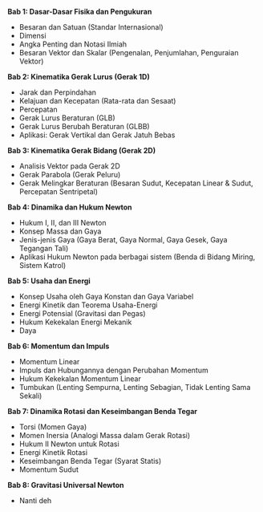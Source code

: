 **Bab 1: Dasar-Dasar Fisika dan Pengukuran**
*   Besaran dan Satuan (Standar Internasional)
*   Dimensi
*   Angka Penting dan Notasi Ilmiah
*   Besaran Vektor dan Skalar (Pengenalan, Penjumlahan, Penguraian Vektor)

**Bab 2: Kinematika Gerak Lurus (Gerak 1D)**
*   Jarak dan Perpindahan
*   Kelajuan dan Kecepatan (Rata-rata dan Sesaat)
*   Percepatan
*   Gerak Lurus Beraturan (GLB)
*   Gerak Lurus Berubah Beraturan (GLBB)
*   Aplikasi: Gerak Vertikal dan Gerak Jatuh Bebas

**Bab 3: Kinematika Gerak Bidang (Gerak 2D)**
*   Analisis Vektor pada Gerak 2D
*   Gerak Parabola (Gerak Peluru)
*   Gerak Melingkar Beraturan (Besaran Sudut, Kecepatan Linear & Sudut, Percepatan Sentripetal)

**Bab 4: Dinamika dan Hukum Newton**
*   Hukum I, II, dan III Newton
*   Konsep Massa dan Gaya
*   Jenis-jenis Gaya (Gaya Berat, Gaya Normal, Gaya Gesek, Gaya Tegangan Tali)
*   Aplikasi Hukum Newton pada berbagai sistem (Benda di Bidang Miring, Sistem Katrol)

**Bab 5: Usaha dan Energi**
*   Konsep Usaha oleh Gaya Konstan dan Gaya Variabel
*   Energi Kinetik dan Teorema Usaha-Energi
*   Energi Potensial (Gravitasi dan Pegas)
*   Hukum Kekekalan Energi Mekanik
*   Daya

**Bab 6: Momentum dan Impuls**
*   Momentum Linear
*   Impuls dan Hubungannya dengan Perubahan Momentum
*   Hukum Kekekalan Momentum Linear
*   Tumbukan (Lenting Sempurna, Lenting Sebagian, Tidak Lenting Sama Sekali)

**Bab 7: Dinamika Rotasi dan Keseimbangan Benda Tegar**
*   Torsi (Momen Gaya)
*   Momen Inersia (Analogi Massa dalam Gerak Rotasi)
*   Hukum II Newton untuk Rotasi
*   Energi Kinetik Rotasi
*   Keseimbangan Benda Tegar (Syarat Statis)
*   Momentum Sudut

**Bab 8: Gravitasi Universal Newton**
*   Nanti deh

